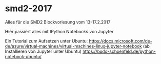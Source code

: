 # smd2-2017
Alles für die SMD2 Blockvorlesung vom 13-17.2.2017

Hier passiert alles mit IPython Notebooks von Jupyter

Ein Tutorial zum Aufsetzen unter Ubuntu:
https://docs.microsoft.com/de-de/azure/virtual-machines/virtual-machines-linux-jupyter-notebook (ab Installieren von Jupyter unter Ubuntu)
https://bodo-schoenfeld.de/python-notebook-ubuntu/
